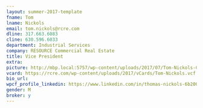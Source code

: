 ```yaml
---
layout: summer-2017-template 
fname: Tom
lname: Nickols
email: tom.nickols@rcre.com
dline: 317.663.6083
cline: 630.596.6033
department: Industrial Services
company: RESOURCE Commercial Real Estate
title: Vice President
extra: 
picture: http://mbp.local:5757/wp-content/uploads/2017/07/Tom-Nickols-Circle-Colorx600.jpg
vcard: https://rcre.com/wp-content/uploads/2017/vCards/Tom-Nickols.vcf
bio_url: 
wpcf_profile_linkedin: https://www.linkedin.com/in/thomas-nickols-6b200123/
gender: M
broker: y
---
```

